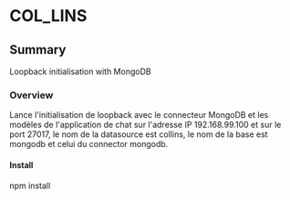 # COL_LINS

## Summary
Loopback initialisation with MongoDB

### Overview
Lance l'initialisation de loopback avec le connecteur MongoDB et les modèles de l'application de chat sur l'adresse IP 192.168.99.100 et sur le port 27017, le nom de la datasource est collins, le nom de la base est mongodb et celui du connector mongodb.

#### Install 
npm install 


